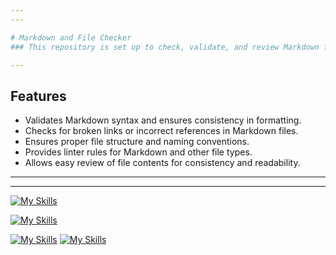 ```yaml
---
---

# Markdown and File Checker
### This repository is set up to check, validate, and review Markdown files and other formats to ensure they follow best practices and are free from common errors. The purpose is to maintain high-quality documentation and file integrity across various file types.

---
```


## Features
- Validates Markdown syntax and ensures consistency in formatting.
- Checks for broken links or incorrect references in Markdown files.
- Ensures proper file structure and naming conventions.
- Provides linter rules for Markdown and other file types.
- Allows easy review of file contents for consistency and readability.

---
---



[![My Skills](https://skillicons.dev/icons?i=aws,gcp,azure,react,vue,anaconda,apple,appwrite,autocad,babel,bootstrap,c,cloudflare,css,d3,express,figma,firebase,flask,git,github,html,idea,java,jenkins,kubernetes,matlab,mongodb,mysql,netlify,nextjs,nodejs,notion,npm,obsidian,opencv,postman,react,redux,replit,solidity,tailwind,threejs,ts,vercel,visualstudio,vite,vscode&perline=3)](https://skillicons.dev)


[![My Skills](https://skillicons.dev/icons?i=aws,gcp,azure,react,vue,flutter&perline=3)](https://skillicons.dev)

[![My Skills](https://skillicons.dev/icons?i=aws,gcp,azure,react,vue,flutter&perline=3)](https://skillicons.dev)
[![My Skills](https://skillicons.dev/icons?i=redux)](https://skillicons.dev)
